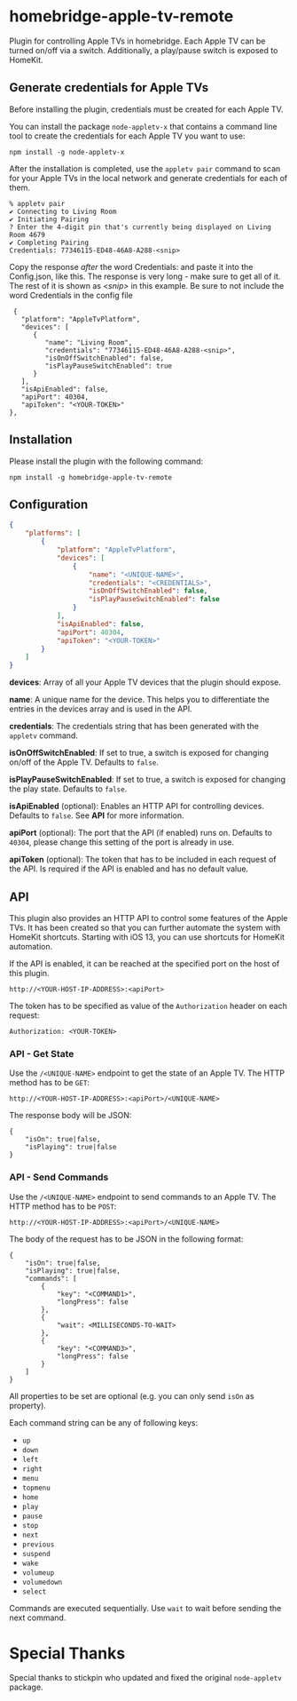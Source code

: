 # homebridge-apple-tv-remote

Plugin for controlling Apple TVs in homebridge. Each Apple TV can be turned on/off via a switch. Additionally, a play/pause switch is exposed to HomeKit.

## Generate credentials for Apple TVs

Before installing the plugin, credentials must be created for each Apple TV. 

You can install the package `node-appletv-x` that contains a command line tool to create the credentials for each Apple TV you want to use:

```
npm install -g node-appletv-x
```

After the installation is completed, use the `appletv pair` command to scan for your Apple TVs in the local network and generate credentials for each of them. 

```appletv pair
% appletv pair        
✔ Connecting to Living Room
✔ Initiating Pairing
? Enter the 4-digit pin that's currently being displayed on Living Room 4679
✔ Completing Pairing
Credentials: 77346115-ED48-46A8-A288-<snip>
```
Copy the response *after* the word Credentials: and paste it into the Config.json, like this. The response is very long - make sure to get all of it. The rest of it is shown as *&lt;snip&gt;* in this example. Be sure to not include the word Credentials in the config file
```
 {
   "platform": "AppleTvPlatform",
   "devices": [
      {
         "name": "Living Room",
         "credentials": "77346115-ED48-46A8-A288-<snip>",
         "isOnOffSwitchEnabled": false,
         "isPlayPauseSwitchEnabled": true
      }
   ],
   "isApiEnabled": false,
   "apiPort": 40304,
   "apiToken": "<YOUR-TOKEN>"
},
``` 

## Installation

Please install the plugin with the following command:

```
npm install -g homebridge-apple-tv-remote
```

## Configuration

```json
{
    "platforms": [
        {
            "platform": "AppleTvPlatform",
            "devices": [
                {
                    "name": "<UNIQUE-NAME>",
                    "credentials": "<CREDENTIALS>",
                    "isOnOffSwitchEnabled": false,
                    "isPlayPauseSwitchEnabled": false
                }
            ],
            "isApiEnabled": false,
            "apiPort": 40304,
            "apiToken": "<YOUR-TOKEN>"
        }
    ]
}
```

**devices**: Array of all your Apple TV devices that the plugin should expose.

**name**: A unique name for the device. This helps you to differentiate the entries in the devices array and is used in the API.

**credentials**: The credentials string that has been generated with the `appletv` command.

**isOnOffSwitchEnabled**: If set to true, a switch is exposed for changing on/off of the Apple TV. Defaults to `false`.

**isPlayPauseSwitchEnabled**: If set to true, a switch is exposed for changing the play state. Defaults to `false`.

**isApiEnabled** (optional): Enables an HTTP API for controlling devices. Defaults to `false`. See **API** for more information.

**apiPort** (optional): The port that the API (if enabled) runs on. Defaults to `40304`, please change this setting of the port is already in use.

**apiToken** (optional): The token that has to be included in each request of the API. Is required if the API is enabled and has no default value.

## API

This plugin also provides an HTTP API to control some features of the Apple TVs. It has been created so that you can further automate the system with HomeKit shortcuts. Starting with iOS 13, you can use shortcuts for HomeKit automation.

If the API is enabled, it can be reached at the specified port on the host of this plugin. 
```
http://<YOUR-HOST-IP-ADDRESS>:<apiPort>
```

The token has to be specified as value of the `Authorization` header on each request:
```
Authorization: <YOUR-TOKEN>
```

### API - Get State

Use the `/<UNIQUE-NAME>` endpoint to get the state of an Apple TV. The HTTP method has to be `GET`:
```
http://<YOUR-HOST-IP-ADDRESS>:<apiPort>/<UNIQUE-NAME>
```

The response body will be JSON:

```
{
    "isOn": true|false,
    "isPlaying": true|false
}
```

### API - Send Commands

Use the `/<UNIQUE-NAME>` endpoint to send commands to an Apple TV. The HTTP method has to be `POST`:
```
http://<YOUR-HOST-IP-ADDRESS>:<apiPort>/<UNIQUE-NAME>
```

The body of the request has to be JSON in the following format:

```
{
    "isOn": true|false,
    "isPlaying": true|false,
    "commands": [
        {
            "key": "<COMMAND1>",
            "longPress": false
        },
        {
            "wait": <MILLISECONDS-TO-WAIT>
        },
        {
            "key": "<COMMAND3>",
            "longPress": false
        }
    ]
}
```

All properties to be set are optional (e.g. you can only send `isOn` as property).

Each command string can be any of following keys:

* `up`
* `down`
* `left`
* `right`
* `menu`
* `topmenu`
* `home`
* `play`
* `pause`
* `stop`
* `next`
* `previous`
* `suspend`
* `wake`
* `volumeup`
* `volumedown`
* `select`

Commands are executed sequentially. Use `wait` to wait before sending the next command.

# Special Thanks

Special thanks to stickpin who updated and fixed the original `node-appletv` package.
